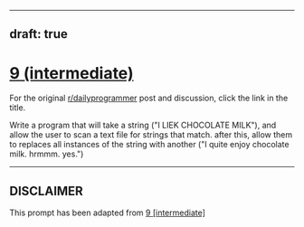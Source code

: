 ---
draft: true
----

# [9 (intermediate)](https://www.reddit.com/r/dailyprogrammer/comments/pu1y6/2172012_challenge_9_intermediate/)

For the original [r/dailyprogrammer](https://www.reddit.com/r/dailyprogrammer/) post and discussion, click the link in the title.

Write a program that will take a string ("I LIEK CHOCOLATE MILK"), and allow the user to scan a text file for strings that match. after this, allow them to replaces all instances of the string with another ("I quite enjoy chocolate milk. hrmmm. yes.")


----
## **DISCLAIMER**
This prompt has been adapted from [9 [intermediate]](https://www.reddit.com/r/dailyprogrammer/comments/pu1y6/2172012_challenge_9_intermediate/
)
